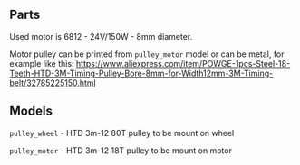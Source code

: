 ## Parts
Used motor is 6812 - 24V/150W - 8mm diameter.

Motor pulley can be printed from `pulley_motor` model or can be metal, for example like this:
https://www.aliexpress.com/item/POWGE-1pcs-Steel-18-Teeth-HTD-3M-Timing-Pulley-Bore-8mm-for-Width12mm-3M-Timing-belt/32785225150.html

## Models
`pulley_wheel` - HTD 3m-12 80T pulley to be mount on wheel

`pulley_motor` - HTD 3m-12 18T pulley to be mount on motor
